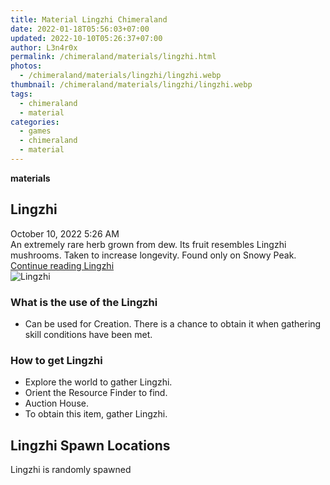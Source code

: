 ```yaml
---
title: Material Lingzhi Chimeraland
date: 2022-01-18T05:56:03+07:00
updated: 2022-10-10T05:26:37+07:00
author: L3n4r0x
permalink: /chimeraland/materials/lingzhi.html
photos:
  - /chimeraland/materials/lingzhi/lingzhi.webp
thumbnail: /chimeraland/materials/lingzhi/lingzhi.webp
tags:
  - chimeraland
  - material
categories:
  - games
  - chimeraland
  - material
---
```


<link
  rel="stylesheet"
  href="https://rawcdn.githack.com/dimaslanjaka/Web-Manajemen/870a349/css/bootstrap-5-3-0-alpha3-wrapper.css"
/>
<section id="bootstrap-wrapper">
  <div data-bs-theme="dark">
    <div
      class="row g-0 border rounded overflow-hidden flex-md-row mb-4 shadow-sm position-relative bg-dark text-light"
    >
      <div class="col p-4 d-flex flex-column position-static">
        <strong class="d-inline-block mb-2 text-success">materials</strong>
        <h2 class="mb-0">Lingzhi</h2>
        <div class="mb-1 text-muted">October 10, 2022 5:26 AM</div>
        <div class="mb-2 border p-1">
          An extremely rare herb grown from dew. Its fruit resembles Lingzhi
          mushrooms. Taken to increase longevity. Found only on Snowy Peak.
        </div>
        <a
          href="/chimeraland/materials/lingzhi.html"
          class="stretched-link d-none text-primary"
          >Continue reading Lingzhi</a
        >
      </div>
      <div class="col-auto d-none d-md-block d-lg-block">
        <img
          src="https://www.webmanajemen.com/chimeraland/materials/lingzhi/lingzhi.webp"
          alt="Lingzhi"
        />
      </div>
    </div>
    <div class="row">
      <div class="col-lg-6 col-12 mb-2">
        <div class="card">
          <div class="card-body">
            <h3 class="card-title">What is the use of the Lingzhi</h3>
            <div class="card-text">
              <ul>
                <li>
                  Can be used for Creation. There is a chance to obtain it when
                  gathering skill conditions have been met.
                </li>
              </ul>
            </div>
          </div>
        </div>
      </div>
      <div class="col-lg-6 col-12 mb-2">
        <div class="card">
          <div class="card-body">
            <h3 class="card-title">How to get Lingzhi</h3>
            <div class="card-text">
              <ul>
                <li>Explore the world to gather Lingzhi.</li>
                <li>Orient the Resource Finder to find.</li>
                <li>Auction House.</li>
                <li>To obtain this item, gather Lingzhi.</li>
              </ul>
            </div>
          </div>
        </div>
      </div>
      <div class="col-12 mb-2">
        <h2>Lingzhi Spawn Locations</h2>
        <p>Lingzhi is randomly spawned</p>
      </div>
    </div>
  </div>
</section>